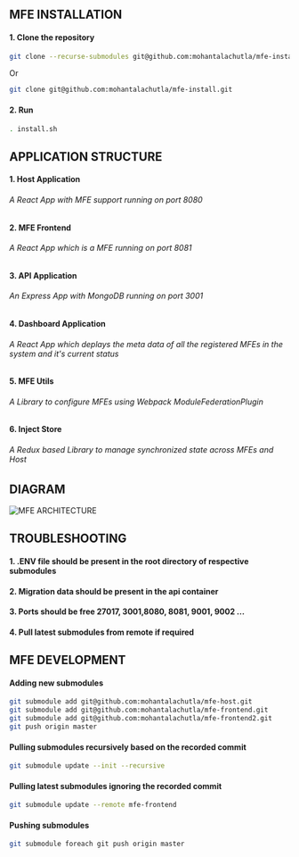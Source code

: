 ## MFE INSTALLATION

#### 1. Clone the repository
```bash
git clone --recurse-submodules git@github.com:mohantalachutla/mfe-install.git
```
Or
```bash
git clone git@github.com:mohantalachutla/mfe-install.git
```
#### 2. Run
```bash
. install.sh
```


## APPLICATION STRUCTURE
#### 1. Host Application
###### A React App with MFE support running on port 8080
#### 2. MFE Frontend
###### A React App which is a MFE running on port 8081
#### 3. API Application
###### An Express App with MongoDB running on port 3001
#### 4. Dashboard Application
###### A React App which deplays the meta data of all the registered MFEs in the system and it's current status
#### 5. MFE Utils
###### A Library to configure MFEs using Webpack ModuleFederationPlugin
#### 6. Inject Store
###### A Redux based Library to manage synchronized state across MFEs and Host

## DIAGRAM
![MFE ARCHITECTURE](https://github.com/user-attachments/assets/2f246bcf-9d02-4867-997d-a872b4417b7a)

## TROUBLESHOOTING
#### 1. .ENV file should be present in the root directory of respective submodules
#### 2. Migration data should be present in the api container
#### 3. Ports should be free 27017, 3001,8080, 8081, 9001, 9002 ...
#### 4. Pull latest submodules from remote if required



## MFE DEVELOPMENT
#### Adding new submodules
```bash
git submodule add git@github.com:mohantalachutla/mfe-host.git
git submodule add git@github.com:mohantalachutla/mfe-frontend.git
git submodule add git@github.com:mohantalachutla/mfe-frontend2.git
git push origin master
```

#### Pulling submodules recursively based on the recorded commit
```bash
git submodule update --init --recursive
```
#### Pulling latest submodules ignoring the recorded commit
```bash
git submodule update --remote mfe-frontend
```

#### Pushing submodules
```bash
git submodule foreach git push origin master
```
